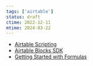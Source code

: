 ```yaml
---
tags: ['airtable']
status: draft
ctime: 2022-12-11
mtime: 2024-03-22
---
```


- [Airtable Scripting](https://airtable.com/developers/scripting)
- [Airtable Blocks SDK](https://airtable.com/developers/extensions)
- [Getting Started with Formulas](https://support.airtable.com/v1/docs/getting-started-with-formulas)